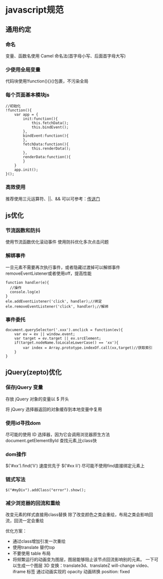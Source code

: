 # javascript规范
## 通用约定
### 命名
变量、函数名使用 Camel 命名法(首字母小写、后面首字母大写)

### 少使用全局变量
代码块使用!function(){}()包裹，不污染全局

### 每个页面基本模块js
```
//初始化
!function(){
	var app = {
		init:function(){
			this.fetchData();
			this.bindEvent();
		},
		bindEvent:function(){
		},
		fetchData:function(){
			this.renderData();
		},
		renderData:function(){
		}
	}
	app.init();
}();
```
### 高效使用
推荐使用三元运算符、||、&&
可以可参考：[传送门](https://github.com/airbnb/javascript)

## js优化
### 节流函数和防抖
使用节流函数优化滚动事件
使用防抖优化多次点击问题

### 解绑事件
一旦元素不需要再次执行事件，或者隐藏过渡掉可以解绑事件removeEventListener或者使用off，提高性能
```
function handler(e){
  //操作
  console.log(e)
}
ele.addEventListener('click', handler);//绑定
ele.removeEventListener('click', handler);//解绑
```
### 事件委托
```
document.querySelector('.xxx').onclick = function(ev){
	var ev = ev || window.event;
	var target = ev.target || ev.srcElement;
	if(target.nodeName.toLocaleLowerCase() == 'xx'){
		var index = Array.prototype.indexOf.call(xx,target)//获取索引
	}
}
```

## jQuery(zepto)优化
### 保存jQuery 变量
存放 jQuery 对象的变量以 $ 开头

将 jQuery 选择器返回的对象缓存到本地变量中复用

### 使用id寻找dom
尽可能的使用 ID 选择器，因为它会调用浏览器原生方法 document.getElementById 查找元素,比class快

### dom操作
$('#xx').find('li') 速度优先于 $('#xx li') 尽可能不使用find直接绑定元素上

### 链式写法
```
$("#myDiv").addClass("error").show();
```
### 减少浏览器的回流和重绘
改变元素的样式直接用class替换 除了改变颜色之类会重绘，布局之类会影响回流，回流一定会重绘

优化方案：
+ 通过class增加引发一次重绘
+ 使用translate 替代top
+ 不要使用 table 布局
+ 将频繁运行的动画变为图层，图层能够阻止该节点回流影响别的元素。
一下可以生成一个图层
3D 变换：translate3d、translateZ
will-change
video、iframe 标签
通过动画实现的 opacity 动画转换
position: fixed



